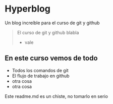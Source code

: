 # Hyperblog
Un blog increíble para el curso de git  y github
> El curso de git y github blabla
> - vale

## En este curso vemos de todo
* Todos los comandos de git
* El flujo de trabajo  en github
* otra cosa
* otra cosa

Este readme.md  es un chiste, no tomarlo en serio
